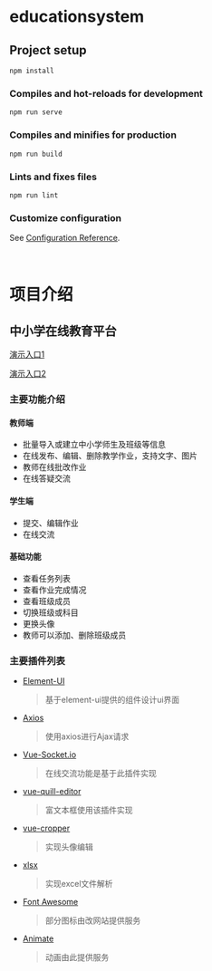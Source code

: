 # educationsystem

## Project setup
```
npm install
```

### Compiles and hot-reloads for development
```
npm run serve
```

### Compiles and minifies for production
```
npm run build
```

### Lints and fixes files
```
npm run lint
```

### Customize configuration
See [Configuration Reference](https://cli.vuejs.org/config/).

<br>

# 项目介绍

## **中小学在线教育平台**

[演示入口1](http://39.97.119.247/edusystem/#/login)

[演示入口2](http://39.97.119.247/dist/#/login)

### 主要功能介绍

#### 教师端

* 批量导入或建立中小学师生及班级等信息
* 在线发布、编辑、删除教学作业，支持文字、图片
* 教师在线批改作业
* 在线答疑交流

#### 学生端

* 提交、编辑作业
* 在线交流

#### 基础功能

* 查看任务列表
* 查看作业完成情况
* 查看班级成员
* 切换班级或科目
* 更换头像
* 教师可以添加、删除班级成员

### 主要插件列表

* [Element-UI](https://element.eleme.cn/#/zh-CN)

  > 基于element-ui提供的组件设计ui界面

* [Axios](https://github.com/axios/axios)

  > 使用axios进行Ajax请求

* [Vue-Socket.io](https://github.com/MetinSeylan/Vue-Socket.io)

  > 在线交流功能是基于此插件实现

* [vue-quill-editor](https://github.com/surmon-china/vue-quill-editor)

  > 富文本框使用该插件实现

* [vue-cropper](https://github.com/xyxiao001/vue-cropper)

  > 实现头像编辑

* [xlsx](https://sheetjs.com/)

  > 实现excel文件解析

* [Font Awesome](http://www.fontawesome.com.cn/faicons/)

  > 部分图标由改网站提供服务

* [Animate](http://www.animate.net.cn/)

  > 动画由此提供服务